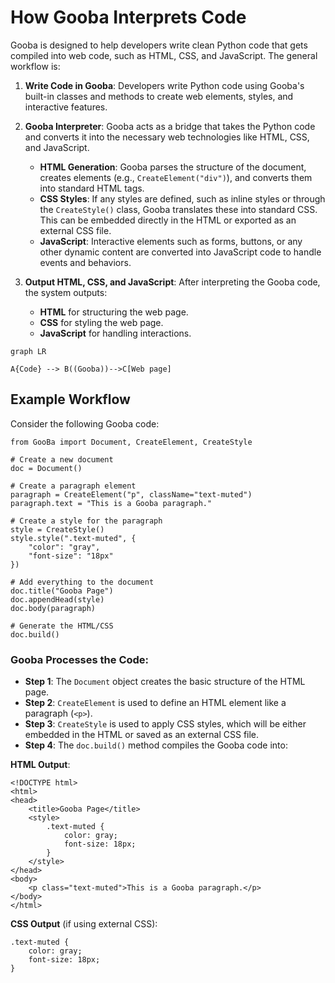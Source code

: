 
# How Gooba Interprets Code

Gooba is designed to help developers write clean Python code that gets compiled into web code, such as HTML, CSS, and JavaScript. The general workflow is:

1.  **Write Code in Gooba**: Developers write Python code using Gooba's built-in classes and methods to create web elements, styles, and interactive features.
    
2.  **Gooba Interpreter**: Gooba acts as a bridge that takes the Python code and converts it into the necessary web technologies like HTML, CSS, and JavaScript.
    
    -   **HTML Generation**: Gooba parses the structure of the document, creates elements (e.g., `CreateElement("div")`), and converts them into standard HTML tags.
    -   **CSS Styles**: If any styles are defined, such as inline styles or through the `CreateStyle()` class, Gooba translates these into standard CSS. This can be embedded directly in the HTML or exported as an external CSS file.
    -   **JavaScript**: Interactive elements such as forms, buttons, or any other dynamic content are converted into JavaScript code to handle events and behaviors.
3.  **Output HTML, CSS, and JavaScript**: After interpreting the Gooba code, the system outputs:
    
    -   **HTML** for structuring the web page.
    -   **CSS** for styling the web page.
    -   **JavaScript** for handling interactions.

```mermaid
graph LR

A{Code} --> B((Gooba))-->C[Web page]
```


## Example Workflow

Consider the following Gooba code:

	from GooBa import Document, CreateElement, CreateStyle

	# Create a new document
	doc = Document()

	# Create a paragraph element
	paragraph = CreateElement("p", className="text-muted")
	paragraph.text = "This is a Gooba paragraph."

	# Create a style for the paragraph
	style = CreateStyle()
	style.style(".text-muted", {
	    "color": "gray",
	    "font-size": "18px"
	})

	# Add everything to the document
	doc.title("Gooba Page")
	doc.appendHead(style)
	doc.body(paragraph)

	# Generate the HTML/CSS
	doc.build()

### Gooba Processes the Code:

-   **Step 1**: The `Document` object creates the basic structure of the HTML page.
-   **Step 2**: `CreateElement` is used to define an HTML element like a paragraph (`<p>`).
-   **Step 3**: `CreateStyle` is used to apply CSS styles, which will be either embedded in the HTML or saved as an external CSS file.
-   **Step 4**: The `doc.build()` method compiles the Gooba code into:

**HTML Output**:

	<!DOCTYPE html>
	<html>
	<head>
	    <title>Gooba Page</title>
	    <style>
	        .text-muted {
	            color: gray;
	            font-size: 18px;
	        }
	    </style>
	</head>
	<body>
	    <p class="text-muted">This is a Gooba paragraph.</p>
	</body>
	</html>

**CSS Output** (if using external CSS):

	.text-muted {
	    color: gray;
	    font-size: 18px;
	}

